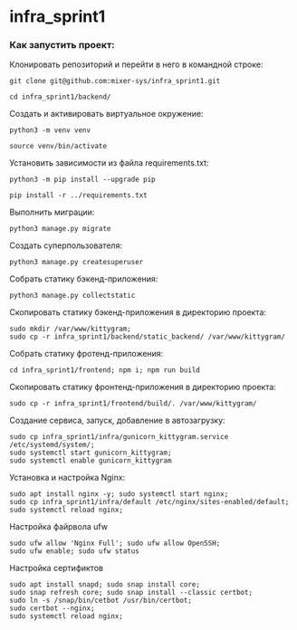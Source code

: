 # infra_sprint1
### Как запустить проект:

Клонировать репозиторий и перейти в него в командной строке:

```
git clone git@github.com:mixer-sys/infra_sprint1.git
```

```
cd infra_sprint1/backend/
```

Cоздать и активировать виртуальное окружение:

```
python3 -m venv venv
```

```
source venv/bin/activate
```

Установить зависимости из файла requirements.txt:

```
python3 -m pip install --upgrade pip
```

```
pip install -r ../requirements.txt
```

Выполнить миграции:

```
python3 manage.py migrate
```

Создать суперпользователя:

```
python3 manage.py createsuperuser
```

Собрать статику бэкенд-приложения:

```
python3 manage.py collectstatic
```

Скопировать статику бэкенд-приложения в директорию проекта:

```
sudo mkdir /var/www/kittygram;
sudo cp -r infra_sprint1/backend/static_backend/ /var/www/kittygram/
```

Собрать статику фротенд-приложения:

```
cd infra_sprint1/frontend; npm i; npm run build
```

Скопировать статику фронтенд-приложения в директорию проекта:

```
sudo cp -r infra_sprint1/frontend/build/. /var/www/kittygram/
```

Создание сервиса, запуск, добавление в автозагрузку:

```
sudo cp infra_sprint1/infra/gunicorn_kittygram.service /etc/systemd/system/;
sudo systemctl start gunicorn_kittygram;
sudo systemctl enable gunicorn_kittygram
```

Установка и настройка Nginx:

```
sudo apt install nginx -y; sudo systemctl start nginx;
sudo cp infra_sprint1/infra/default /etc/nginx/sites-enabled/default;
sudo systemctl reload nginx;
```

Настройка файрвола ufw

```
sudo ufw allow 'Nginx Full'; sudo ufw allow OpenSSH;
sudo ufw enable; sudo ufw status
```

Настройка сертификтов

```
sudo apt install snapd; sudo snap install core;
sudo snap refresh core; sudo snap install --classic certbot;
sudo ln -s /snap/bin/cetbot /usr/bin/certbot;
sudo certbot --nginx;
sudo systemctl reload nginx;
```
